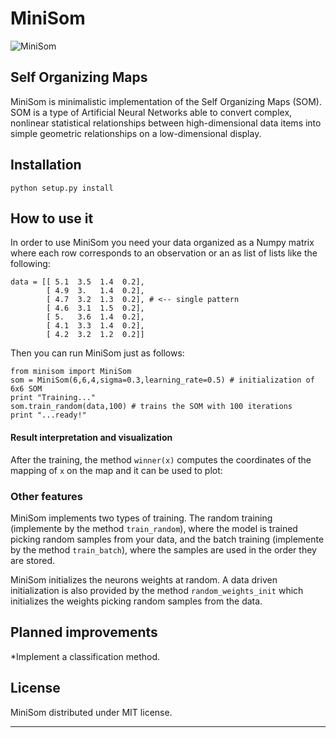 MiniSom
====================

![MiniSom]( http://1.bp.blogspot.com/-tD8Kg6FEOcg/Uc_wjGZ7qaI/AAAAAAAAAo4/A4Q1_dbqVLo/s278/logo.png "MiniSom")

Self Organizing Maps
--------------------

MiniSom is minimalistic implementation of the Self Organizing Maps (SOM). SOM is a type of Artificial Neural Networks able to convert complex, nonlinear statistical relationships between high-dimensional data items into simple geometric relationships on a low-dimensional display.

Installation
---------------------

    python setup.py install

How to use it
---------------------

In order to use MiniSom you need your data organized as a Numpy matrix where each row corresponds to an observation or an as list of lists like the following:

	data = [[ 5.1  3.5  1.4  0.2],
	        [ 4.9  3.   1.4  0.2],
	        [ 4.7  3.2  1.3  0.2], # <-- single pattern
	        [ 4.6  3.1  1.5  0.2],
	        [ 5.   3.6  1.4  0.2],
	        [ 4.1  3.3  1.4  0.2],
	        [ 4.2  3.2  1.2  0.2]]	       

 Then you can run MiniSom just as follows:

    from minisom import MiniSom    
    som = MiniSom(6,6,4,sigma=0.3,learning_rate=0.5) # initialization of 6x6 SOM
    print "Training..."
    som.train_random(data,100) # trains the SOM with 100 iterations
    print "...ready!"

#### Result interpretation and visualization

After the training, the method `winner(x)` computes the coordinates of the mapping of `x` on the map and it can be used to plot:



### Other features

MiniSom implements two types of training. The random training (implemente by the method `train_random`), where the model is trained picking random samples from your data, and the batch training (implemente by the method `train_batch`), where the samples are used in the order they are stored.

MiniSom initializes the neurons weights at random. A data driven initialization is also provided by the method `random_weights_init` which initializes the weights picking random samples from the data.

Planned improvements
---------------------
*Implement a classification method.

License
---------------------

MiniSom distributed under MIT license.

***
